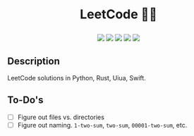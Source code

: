 # <p align="center">LeetCode 🧑‍💻 </p>

<p align="center">
    <a href="https://github.com/lbreede/leetcode/issues" alt="contributions welcome">
        <img src="https://img.shields.io/badge/contributions-welcome-brightgreen.svg?style=flat" /></a>
    <a href="https://lbesson.mit-license.org/" alt="MIT license">
        <img src="https://img.shields.io/badge/License-MIT-blue.svg" /></a>
    <a href="https://www.python.org/">
        <img src="https://img.shields.io/badge/Python-3-ff69b4.svg"/></a>
    <a href="https://github.com/lbreede?tab=followers" alt="GitHub followers">
        <img src="https://img.shields.io/github/followers/lbreede.svg?style=social&label=Follow" /></a>
    <a href="https://GitHub.com/lbreede/leetcode/stargazers/" alt="GitHub stars">
        <img src="https://img.shields.io/github/stars/lbreede/leetcode.svg?style=social&label=Star" /></a>
</p>

## Description
LeetCode solutions in Python, Rust, Uiua, Swift.

## To-Do's
- [ ] Figure out files vs. directories
- [ ] Figure out naming. `1-two-sum`, `two-sum`, `00001-two-sum`, etc.
